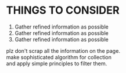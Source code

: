 # THINGS TO CONSIDER 
1. Gather refined information as possible
2. Gather refined information as possible
3. Gather refined information as possible

plz don't scrap all the information on the page.\
make sophisticated algorithm for collection\
and apply simple principles to filter them.